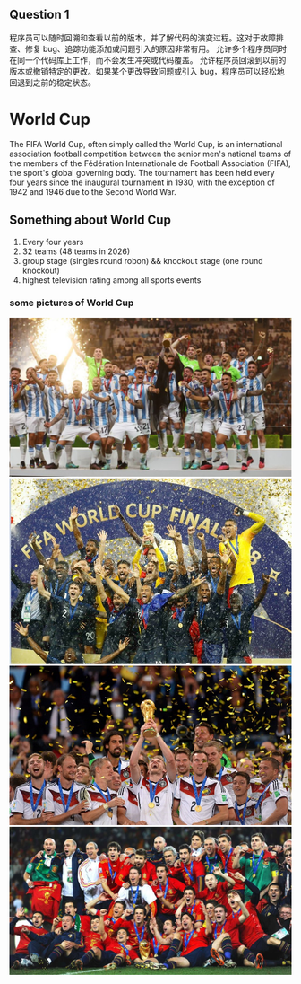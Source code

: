 ## Question 1
程序员可以随时回溯和查看以前的版本，并了解代码的演变过程。这对于故障排查、修复 bug、追踪功能添加或问题引入的原因非常有用。
允许多个程序员同时在同一个代码库上工作，而不会发生冲突或代码覆盖。
允许程序员回滚到以前的版本或撤销特定的更改。如果某个更改导致问题或引入 bug，程序员可以轻松地回退到之前的稳定状态。

# World Cup
The FIFA World Cup, often simply called the World Cup, is an international association football competition between the senior men's national teams of the members of the Fédération Internationale de Football Association (FIFA), the sport's global governing body. The tournament has been held every four years since the inaugural tournament in 1930, with the exception of 1942 and 1946 due to the Second World War. 
## Something about World Cup
1. Every four years
2. 32 teams (48 teams in 2026)
3. group stage (singles round robon)  &&  knockout stage (one round knockout)
4. highest television rating among all sports events
### some pictures of World Cup   

![2022 champion](https://github.com/leonli112/test/blob/main/2022.jpg)
![2018 champion](https://github.com/leonli112/test/blob/main/2018.jpg)
![2014 champion](https://github.com/leonli112/test/blob/main/2014.jpg)
![2010 champion](https://github.com/leonli112/test/blob/main/2010champion.jpg)
